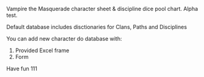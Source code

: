 Vampire the Masquerade character sheet & discipline dice pool chart.
Alpha test.

Default database includes disctionaries for Clans, Paths and Disciplines

You can add new character do database with:
1. Provided Excel frame
2. Form

Have fun
111
